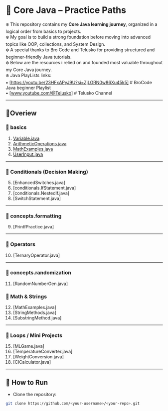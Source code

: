 # 🌿 Core Java – Practice Paths

❄️ This repository contains my **Core Java learning journey**, organized in a logical order from basics to projects.
<br>❄️ My goal is to build a strong foundation before moving into advanced topics like OOP, collections, and System Design.
<br>❄️  A special thanks to Bro Code and Telusko for providing structured and beginner-friendly Java tutorials.
<br>❄️ Below are the resources i relied on and founded most valuable throughout my Core Java journey. 
<br>❄️ Java PlayLists links: 
<br>▪️ [https://youtu.be/23HFxAPyJ9U?si=ZjLGRN0w86Xu45k5] # BroCode Java beginner Playlist
<br>▪️ [www.youtube.com/@Telusko] # Telusko Channel


---

## 🧋Overiew

### 🍁 basics
1. [Variable.java](src/concepts/basics/Variables.java)
2. [ArithmeticOperations.java](src/concepts/basics/ArithmeticOperations.java)
3. [MathExamples.java](src/concepts/basics/MathExamples.java)
4. [UserInput.java](src/concepts/basics/UserInput.java)

---

### 🍁 Conditionals (Decision Making)
5. [EnhancedSwitches.java]
6. [conditionals.IfStatement.java]
7. [conditionals.NestedIf.java]
8. [SwitchStatement.java]

---

### 🍁 concepts.formatting 

9. [PrintfPractice.java]

---

### 🍁 Operators
10. [TernaryOperator.java]

---

### 🍁 concepts.randomization
11. [RandomNumberGen.java]


### 🍁 Math & Strings
12. [MathExamples.java]
13. [StringMethods.java]
14. [SubstringMethod.java]

---

### 🍁 Loops / Mini Projects
15. [MLGame.java]
16. [TemperatureConverter.java]
17. [WeightConversion.java]
18. [CICalculator.java]

---

## 🚀 How to Run
- Clone the repository:
```bash
git clone https://github.com/<your-username>/<your-repo>.git
